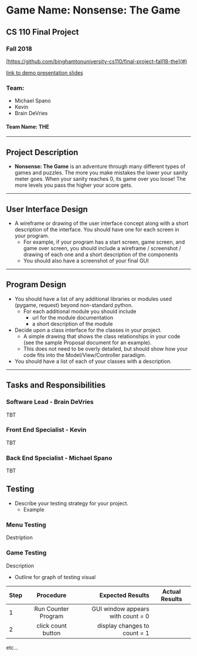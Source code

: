 
# Game Name: Nonsense: The Game
## CS 110 Final Project
### Fall 2018

[https://github.com/binghamtonuniversity-cs110/final-project-fall18-the](#)

[link to demo presentation slides](#)

### Team:
* Michael Spano
* Kevin
* Brain DeVries
#### Team Name: __THE__

***

## Project Description
* __Nonsense: The Game__ is an adventure through many different types of games and puzzles. The more you make mistakes the lower your sanity meter goes. When your sanity reaches 0, its game over you loose! The more levels you pass the higher your score gets.


***    

## User Interface Design
* A wireframe or drawing of the user interface concept along with a short description of the interface. You should have one for each screen in your program.
    * For example, if your program has a start screen, game screen, and game over screen, you should include a wireframe / screenshot / drawing of each one and a short description of the components
    * You should also have a screenshot of your final GUI

***        

## Program Design
* You should have a list of any additional libraries or modules used (pygame, request) beyond non-standard python.
    * For each additional module you should include
        * url for the module documentation
        * a short description of the module
* Decide upon a class interface for the classes in your project.
    * A simple drawing that shows the class relationships in your code (see the sample Proposal document for an example).
    * This does not need to be overly detailed, but should show how your code fits into the Model/View/Controller paradigm.
* You should have a list of each of your classes with a description.

***

## Tasks and Responsibilities
### Software Lead - Brain DeVries
TBT

### Front End Specialist - Kevin
TBT

### Back End Specialist - Michael Spano
TBT
## Testing
* Describe your testing strategy for your project.
    * Example

### Menu Testing

Destription


### Game Testing

Description

* Outline for graph of testing visual

| Step                  | Procedure     | Expected Results  | Actual Results |
| ----------------------|:-------------:| -----------------:| -------------- |
|  1  | Run Counter Program  | GUI window appears with count = 0  |          |
|  2  | click count button  | display changes to count = 1 |                 |
etc...
